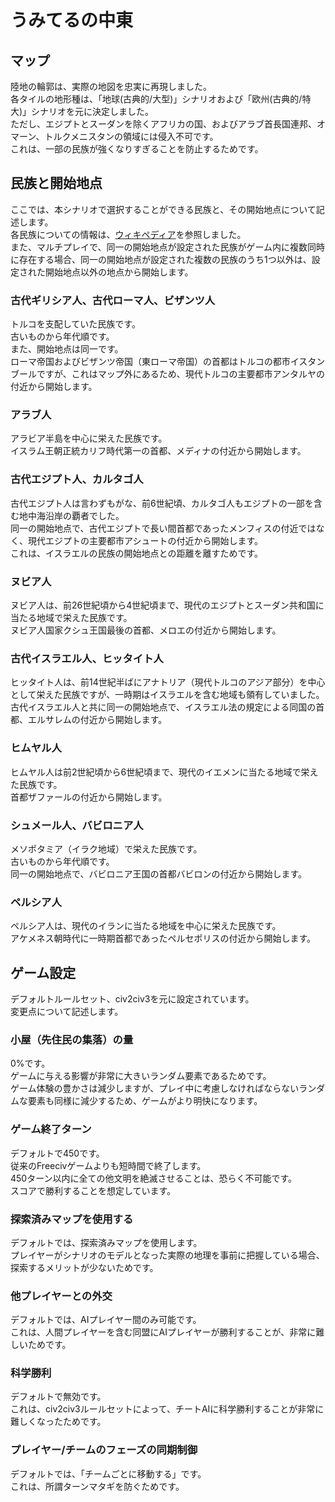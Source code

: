 # うみてるの中東
## マップ
陸地の輪郭は、実際の地図を忠実に再現しました。  
各タイルの地形種は、「地球(古典的/大型)」シナリオおよび「欧州(古典的/特大)」シナリオを元に決定しました。  
ただし、エジプトとスーダンを除くアフリカの国、およびアラブ首長国連邦、オマーン、トルクメニスタンの領域には侵入不可です。  
これは、一部の民族が強くなりすぎることを防止するためです。
## 民族と開始地点
ここでは、本シナリオで選択することができる民族と、その開始地点について記述します。  
各民族についての情報は、[ウィキペディア](https://ja.wikipedia.org/wiki/%E3%83%A1%E3%82%A4%E3%83%B3%E3%83%9A%E3%83%BC%E3%82%B8)を参照しました。  
また、マルチプレイで、同一の開始地点が設定された民族がゲーム内に複数同時に存在する場合、同一の開始地点が設定された複数の民族のうち1つ以外は、設定された開始地点以外の地点から開始します。
### 古代ギリシア人、古代ローマ人、ビザンツ人
トルコを支配していた民族です。  
古いものから年代順です。  
また、開始地点は同一です。  
ローマ帝国およびビザンツ帝国（東ローマ帝国）の首都はトルコの都市イスタンブールですが、これはマップ外にあるため、現代トルコの主要都市アンタルヤの付近から開始します。
### アラブ人
アラビア半島を中心に栄えた民族です。  
イスラム王朝正統カリフ時代第一の首都、メディナの付近から開始します。
### 古代エジプト人、カルタゴ人
古代エジプト人は言わずもがな、前6世紀頃、カルタゴ人もエジプトの一部を含む地中海沿岸の覇者でした。  
同一の開始地点で、古代エジプトで長い間首都であったメンフィスの付近ではなく、現代エジプトの主要都市アシュートの付近から開始します。  
これは、イスラエルの民族の開始地点との距離を離すためです。
### ヌビア人
ヌビア人は、前26世紀頃から4世紀頃まで、現代のエジプトとスーダン共和国に当たる地域で栄えた民族です。  
ヌビア人国家クシュ王国最後の首都、メロエの付近から開始します。
### 古代イスラエル人、ヒッタイト人
ヒッタイト人は、前14世紀半ばにアナトリア（現代トルコのアジア部分）を中心として栄えた民族ですが、一時期はイスラエルを含む地域も領有していました。  
古代イスラエル人と共に同一の開始地点で、イスラエル法の規定による同国の首都、エルサレムの付近から開始します。
### ヒムヤル人
ヒムヤル人は前2世紀頃から6世紀頃まで、現代のイエメンに当たる地域で栄えた民族です。  
首都ザファールの付近から開始します。
### シュメール人、バビロニア人
メソポタミア（イラク地域）で栄えた民族です。  
古いものから年代順です。  
同一の開始地点で、バビロニア王国の首都バビロンの付近から開始します。
### ペルシア人
ペルシア人は、現代のイランに当たる地域を中心に栄えた民族です。  
アケメネス朝時代に一時期首都であったペルセポリスの付近から開始します。
## ゲーム設定
デフォルトルールセット、civ2civ3を元に設定されています。  
変更点について記述します。
### 小屋（先住民の集落）の量
0%です。  
ゲームに与える影響が非常に大きいランダム要素であるためです。  
ゲーム体験の豊かさは減少しますが、プレイ中に考慮しなければならないランダムな要素も同様に減少するため、ゲームがより明快になります。
### ゲーム終了ターン
デフォルトで450です。  
従来のFreecivゲームよりも短時間で終了します。  
450ターン以内に全ての他文明を絶滅させることは、恐らく不可能です。  
スコアで勝利することを想定しています。
### 探索済みマップを使用する
デフォルトでは、探索済みマップを使用します。  
プレイヤーがシナリオのモデルとなった実際の地理を事前に把握している場合、探索するメリットが少ないためです。
### 他プレイヤーとの外交
デフォルトでは、AIプレイヤー間のみ可能です。  
これは、人間プレイヤーを含む同盟にAIプレイヤーが勝利することが、非常に難しいためです。
### 科学勝利
デフォルトで無効です。  
これは、civ2civ3ルールセットによって、チートAIに科学勝利することが非常に難しくなったためです。
### プレイヤー/チームのフェーズの同期制御
デフォルトでは、「チームごとに移動する」です。  
これは、所謂ターンマタギを防ぐためです。
